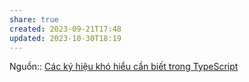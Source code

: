 ```yaml
---
share: true
created: 2023-09-21T17:48
updated: 2023-10-30T18:19
---
```

Nguồn:: [Các ký hiệu khó hiểu cần biết trong TypeScript](https://viblo.asia/p/cac-ky-hieu-kho-hieu-can-biet-trong-typescript-WAyK86r6lxX)
